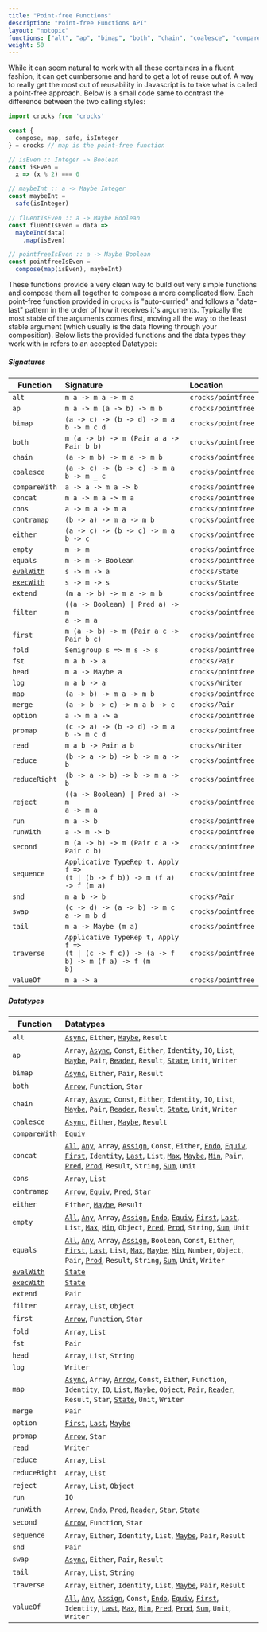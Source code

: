 ```yaml
---
title: "Point-free Functions"
description: "Point-free Functions API"
layout: "notopic"
functions: ["alt", "ap", "bimap", "both", "chain", "coalesce", "comparewith", "concat", "cons", "contramap", "either", "empty", "equals", "extend", "filter", "first", "fold", "head", "map", "option", "promap", "reduce", "reduceright", "run", "runwith", "second", "sequence", "swap", "tail", "traverse", "valueof"]
weight: 50
---
```


While it can seem natural to work with all these containers in a fluent fashion,
it can get cumbersome and hard to get a lot of reuse out of. A way to really get
the most out of reusability in Javascript is to take what is called a point-free
approach. Below is a small code same to contrast the difference between the two
calling styles:

```javascript
import crocks from 'crocks'

const {
  compose, map, safe, isInteger
} = crocks // map is the point-free function

// isEven :: Integer -> Boolean
const isEven =
  x => (x % 2) === 0

// maybeInt :: a -> Maybe Integer
const maybeInt =
  safe(isInteger)

// fluentIsEven :: a -> Maybe Boolean
const fluentIsEven = data =>
  maybeInt(data)
    .map(isEven)

// pointfreeIsEven :: a -> Maybe Boolean
const pointfreeIsEven =
  compose(map(isEven), maybeInt)
```

These functions provide a very clean way to build out very simple functions and
compose them all together to compose a more complicated flow. Each point-free
function provided in `crocks` is "auto-curried" and follows a "data-last"
pattern in the order of how it receives it's arguments. Typically the most
stable of the arguments comes first, moving all the way to the least stable
argument (which usually is the data flowing through your composition). Below
lists the provided functions and the data types they work with (`m` refers to an
accepted Datatype):

##### Signatures
| Function | Signature | Location |
|---|:---|:---|
| `alt` | `m a -> m a -> m a` | `crocks/pointfree` |
| `ap` | `m a -> m (a -> b) -> m b` | `crocks/pointfree` |
| `bimap` | `(a -> c) -> (b -> d) -> m a b -> m c d` | `crocks/pointfree` |
| `both` | `m (a -> b) -> m (Pair a a -> Pair b b)` | `crocks/pointfree` |
| `chain` | `(a -> m b) -> m a -> m b` | `crocks/pointfree` |
| `coalesce` | `(a -> c) -> (b -> c) -> m a b -> m _ c` | `crocks/pointfree` |
| `compareWith` | `a -> a -> m a -> b` | `crocks/pointfree` |
| `concat` | `m a -> m a -> m a` | `crocks/pointfree` |
| `cons` | `a -> m a -> m a` | `crocks/pointfree` |
| `contramap` | `(b -> a) -> m a -> m b` | `crocks/pointfree` |
| `either` | `(a -> c) -> (b -> c) -> m a b -> c` | `crocks/pointfree` |
| `empty` | `m -> m` | `crocks/pointfree` |
| `equals` | `m -> m -> Boolean` | `crocks/pointfree` |
| [`evalWith`][eval] | `s -> m -> a` | `crocks/State` |
| [`execWith`][exec] | `s -> m -> s` | `crocks/State` |
| `extend` | `(m a -> b) -> m a -> m b` | `crocks/pointfree` |
| `filter` | <code>((a -> Boolean) &#124; Pred a) -> m a -> m a</code> | `crocks/pointfree` |
| `first` | `m (a -> b) -> m (Pair a c -> Pair b c)` | `crocks/pointfree` |
| `fold` | `Semigroup s => m s -> s` | `crocks/pointfree` |
| `fst` | `m a b -> a` | `crocks/Pair` |
| `head` | `m a -> Maybe a` | `crocks/pointfree` |
| `log` | `m a b -> a` | `crocks/Writer` |
| `map` | `(a -> b) -> m a -> m b` | `crocks/pointfree` |
| `merge` | `(a -> b -> c) -> m a b -> c` | `crocks/Pair` |
| `option` | `a -> m a -> a` | `crocks/pointfree` |
| `promap` | `(c -> a) -> (b -> d) -> m a b -> m c d` | `crocks/pointfree` |
| `read` | `m a b -> Pair a b` | `crocks/Writer` |
| `reduce` | `(b -> a -> b) -> b -> m a -> b` | `crocks/pointfree` |
| `reduceRight` | `(b -> a -> b) -> b -> m a -> b` | `crocks/pointfree` |
| `reject` | <code>((a -> Boolean) &#124; Pred a) -> m a -> m a</code> | `crocks/pointfree` |
| `run` | `m a -> b` | `crocks/pointfree` |
| `runWith` | `a -> m -> b` | `crocks/pointfree` |
| `second` | `m (a -> b) -> m (Pair c a -> Pair c b)` | `crocks/pointfree` |
| `sequence` | <code>Applicative TypeRep t, Apply f => (t &#124; (b -> f b)) -> m (f a) -> f (m a)</code> | `crocks/pointfree` |
| `snd` | `m a b -> b` | `crocks/Pair` |
| `swap` | `(c -> d) -> (a -> b) -> m c a -> m b d` | `crocks/pointfree` |
| `tail` | `m a -> Maybe (m a)` | `crocks/pointfree` |
| `traverse` | <code>Applicative TypeRep t, Apply f => (t &#124; (c -> f c)) -> (a -> f b) -> m (f a) -> f (m b)</code> | `crocks/pointfree` |
| `valueOf` | `m a -> a` | `crocks/pointfree` |

##### Datatypes
| Function | Datatypes |
|---|:---|
| `alt` | [`Async`][async-alt], `Either`, [`Maybe`][maybe-alt], `Result` |
| `ap` | `Array`, [`Async`][async-ap], `Const`, `Either`, `Identity`, `IO`, `List`, [`Maybe`][maybe-ap], `Pair`, [`Reader`][reader-ap], `Result`, [`State`][state-ap], `Unit`, `Writer` |
| `bimap` | [`Async`][async-bimap], `Either`, `Pair`, `Result` |
| `both` | [`Arrow`][arrow-both], `Function`, `Star` |
| `chain` | `Array`, [`Async`][async-chain], `Const`, `Either`, `Identity`, `IO`, `List`, [`Maybe`][maybe-chain], `Pair`, [`Reader`][reader-chain], `Result`, [`State`][state-chain], `Unit`, `Writer` |
| `coalesce` | [`Async`][async-coalesce], `Either`, [`Maybe`][maybe-coalesce], `Result` |
| `compareWith` | [`Equiv`][equiv-compare] |
| `concat` | [`All`][all-concat], [`Any`][any-concat], `Array`, [`Assign`][assign-concat], `Const`, `Either`, [`Endo`][endo-concat], [`Equiv`][equiv-concat], [`First`][first-concat], `Identity`, [`Last`][last-concat], `List`, [`Max`][max-concat], [`Maybe`][maybe-concat], [`Min`][min-concat], `Pair`, [`Pred`][pred-concat], [`Prod`][prod-concat], `Result`, `String`, [`Sum`][sum-concat], `Unit` |
| `cons` | `Array`, `List` |
| `contramap` | [`Arrow`][arrow-contra], [`Equiv`][equiv-contra], [`Pred`][pred-contra], `Star` |
| `either` | `Either`, [`Maybe`][maybe-either], `Result` |
| `empty` | [`All`][all-empty], [`Any`][any-empty], `Array`, [`Assign`][assign-empty], [`Endo`][endo-empty], [`Equiv`][equiv-empty], [`First`][first-empty], [`Last`][last-empty], `List`, [`Max`][max-empty], [`Min`][min-empty], `Object`, [`Pred`][pred-empty], [`Prod`][prod-empty], `String`, [`Sum`][sum-empty], `Unit` |
| `equals` | [`All`][all-equals], [`Any`][any-equals], `Array`, [`Assign`][assign-equals], `Boolean`, `Const`, `Either`, [`First`][first-equals], [`Last`][last-equals], `List`, [`Max`][max-equals], [`Maybe`][maybe-equals], [`Min`][min-equals], `Number`, `Object`, `Pair`, [`Prod`][prod-equals], `Result`, `String`, [`Sum`][sum-equals], `Unit`, `Writer` |
| [`evalWith`][eval] | [`State`][state-eval] |
| [`execWith`][exec] | [`State`][state-exec] |
| `extend` | `Pair` |
| `filter` | `Array`, `List`, `Object` |
| `first` | [`Arrow`][arrow-first], `Function`, `Star` |
| `fold` | `Array`, `List` |
| `fst` | `Pair` |
| `head` | `Array`, `List`, `String` |
| `log` | `Writer` |
| `map` | [`Async`][async-map], `Array`, [`Arrow`][arrow-map], `Const`, `Either`, `Function`, `Identity`, `IO`, `List`, [`Maybe`][maybe-map], `Object`, `Pair`, [`Reader`][reader-map], `Result`, `Star`, [`State`][state-map], `Unit`, `Writer` |
| `merge` | `Pair` |
| `option` | [`First`][first-option], [`Last`][last-option], [`Maybe`][maybe-option] |
| `promap` | [`Arrow`][arrow-pro], `Star` |
| `read` | `Writer` |
| `reduce` | `Array`, `List` |
| `reduceRight` | `Array`, `List` |
| `reject` | `Array`, `List`, `Object` |
| `run` | `IO` |
| `runWith` | [`Arrow`][arrow-run], [`Endo`][endo-run], [`Pred`][pred-run], [`Reader`][reader-run], `Star`, [`State`][state-run] |
| `second` | [`Arrow`][arrow-second], `Function`, `Star` |
| `sequence` | `Array`, `Either`, `Identity`, `List`, [`Maybe`][maybe-sequence], `Pair`, `Result` |
| `snd` | `Pair` |
| `swap` | [`Async`][async-swap], `Either`, `Pair`, `Result` |
| `tail` | `Array`, `List`, `String` |
| `traverse` | `Array`, `Either`, `Identity`, `List`, [`Maybe`][maybe-traverse], `Pair`, `Result` |
| `valueOf` | [`All`][all-value], [`Any`][any-value], [`Assign`][assign-value], `Const`, [`Endo`][endo-value], [`Equiv`][equiv-value], [`First`][first-value], `Identity`, [`Last`][last-value], [`Max`][max-value], [`Min`][min-value], [`Pred`][pred-value], [`Prod`][prod-value], [`Sum`][sum-value], `Unit`, `Writer` |

[all-concat]: ../monoids/All.html#concat
[all-empty]: ../monoids/All.html#empty
[all-equals]: ../monoids/All.html#equals
[all-value]: ../monoids/All.html#valueof

[any-concat]: ../monoids/Any.html#concat
[any-empty]: ../monoids/Any.html#empty
[any-equals]: ../monoids/Any.html#equals
[any-value]: ../monoids/Any.html#valueof

[assign-concat]: ../monoids/Assign.html#concat
[assign-empty]: ../monoids/Assign.html#empty
[assign-equals]: ../monoids/Assign.html#equals
[assign-value]: ../monoids/Assign.html#valueof

[arrow-both]: ../crocks/Arrow.html#both
[arrow-contra]: ../crocks/Arrow.html#contramap
[arrow-first]: ../crocks/Arrow.html#first
[arrow-map]: ../crocks/Arrow.html#map
[arrow-pro]: ../crocks/Arrow.html#promap
[arrow-run]: ../crocks/Arrow.html#runwith
[arrow-second]: ../crocks/Arrow.html#second

[async-alt]: ../crocks/Async.html#alt
[async-ap]: ../crocks/Async.html#ap
[async-bimap]: ../crocks/Async.html#bimap
[async-chain]: ../crocks/Async.html#chain
[async-coalesce]: ../crocks/Async.html#coalesce
[async-map]: ../crocks/Async.html#map
[async-swap]: ../crocks/Async.html#swap

[endo-concat]: ../monoids/Endo.html#concat
[endo-empty]: ../monoids/Endo.html#empty
[endo-run]: ../monoids/Endo.html#runwith
[endo-value]: ../monoids/Endo.html#valueof

[equiv-compare]: ../crocks/Equiv.html#comparewith
[equiv-concat]: ../crocks/Equiv.html#concat
[equiv-contra]: ../crocks/Equiv.html#contramap
[equiv-empty]: ../crocks/Equiv.html#empty
[equiv-value]: ../crocks/Equiv.html#valueof

[first-concat]: ../monoids/First.html#concat
[first-empty]: ../monoids/First.html#empty
[first-equals]: ../monoids/First.html#equals
[first-option]: ../monoids/First.html#option
[first-value]: ../monoids/First.html#valueof

[last-concat]: ../monoids/Last.html#concat
[last-empty]: ../monoids/Last.html#empty
[last-equals]: ../monoids/Last.html#equals
[last-option]: ../monoids/Last.html#option
[last-value]: ../monoids/Last.html#valueof

[max-concat]: ../monoids/Max.html#concat
[max-empty]: ../monoids/Max.html#empty
[max-equals]: ../monoids/Max.html#equals
[max-value]: ../monoids/Max.html#valueof

[maybe-alt]: ../crocks/Maybe.html#alt
[maybe-ap]: ../crocks/Maybe.html#ap
[maybe-chain]: ../crocks/Maybe.html#chain
[maybe-coalesce]: ../crocks/Maybe.html#coalesce
[maybe-concat]: ../crocks/Maybe.html#concat
[maybe-either]: ../crocks/Maybe.html#either
[maybe-equals]: ../crocks/Maybe.html#equals
[maybe-map]: ../crocks/Maybe.html#map
[maybe-option]: ../crocks/Maybe.html#option
[maybe-sequence]: ../crocks/Maybe.html#sequence
[maybe-traverse]: ../crocks/Maybe.html#traverse

[min-concat]: ../monoids/Min.html#concat
[min-empty]: ../monoids/Min.html#empty
[min-equals]: ../monoids/Min.html#equals
[min-value]: ../monoids/Min.html#valueof

[pred-concat]: ../crocks/Pred.html#concat
[pred-contra]: ../crocks/Pred.html#contramap
[pred-empty]: ../crocks/Pred.html#empty
[pred-run]: ../crocks/Pred.html#runwith
[pred-value]: ../crocks/Pred.html#valueof

[prod-concat]: ../monoids/Prod.html#concat
[prod-empty]: ../monoids/Prod.html#empty
[prod-equals]: ../monoids/Prod.html#equals
[prod-value]: ../monoids/Prod.html#valueof

[sum-concat]: ../monoids/Sum.html#concat
[sum-empty]: ../monoids/Sum.html#empty
[sum-equals]: ../monoids/Sum.html#equals
[sum-value]: ../monoids/Sum.html#valueof

[reader-ap]: ../crocks/Reader.html#ap
[reader-chain]: ../crocks/Reader.html#chain
[reader-map]: ../crocks/Reader.html#map
[reader-run]: ../crocks/Reader.html#runwith

[state-ap]: ../crocks/State.html#ap
[state-chain]: ../crocks/State.html#chain
[state-eval]: ../crocks/State.html#evalwith
[state-exec]: ../crocks/State.html#execwith
[state-map]: ../crocks/State.html#map
[state-run]: ../crocks/State.html#runwith

[exec]: ../crocks/State.html#execwith-pointfree
[eval]: ../crocks/State.html#evalwith-pointfree
